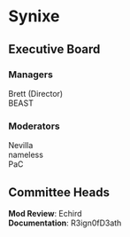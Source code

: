 # Synixe

## Executive Board
### Managers
Brett (Director)  
BEAST

### Moderators
Nevilla  
nameless  
PaC

## Committee Heads
**Mod Review**: Echird  
**Documentation**: R3ign0fD3ath
